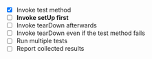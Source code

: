 - [x] Invoke test method
- [ ] **Invoke setUp first**
- [ ] Invoke tearDown afterwards
- [ ] Invoke tearDown even if the test method fails
- [ ] Run multiple tests
- [ ] Report collected results
